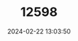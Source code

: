 ---
title: "12598"
category: "Macromia splendens"
draft: false
date: 2024-02-22 13:03:50
languages:
  English: ["Shining Macromia Dragonfly", "Splendid Cruiser"]
  French: ["Cordulie Splendide"]
  Galician: ["Esmeralda espléndida"]
  Portuguese: ["Macrómia"]
  Spanish; Castilian: ["Macromia espléndida"]
  Dutch; Flemish: ["Prachtlibel"]
  Catalan; Valencian: ["Xanquer europeu"]
---